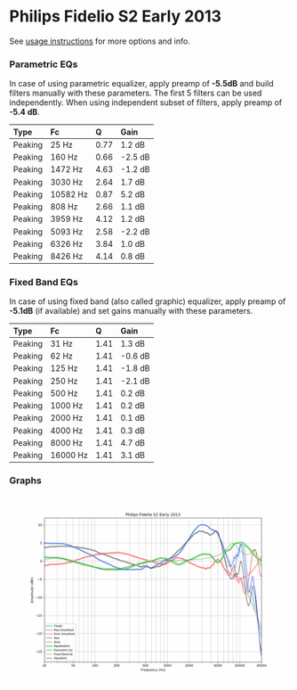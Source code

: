 # Philips Fidelio S2 Early 2013
See [usage instructions](https://github.com/jaakkopasanen/AutoEq#usage) for more options and info.

### Parametric EQs
In case of using parametric equalizer, apply preamp of **-5.5dB** and build filters manually
with these parameters. The first 5 filters can be used independently.
When using independent subset of filters, apply preamp of **-5.4 dB**.

| Type    | Fc       |    Q | Gain    |
|:--------|:---------|:-----|:--------|
| Peaking | 25 Hz    | 0.77 | 1.2 dB  |
| Peaking | 160 Hz   | 0.66 | -2.5 dB |
| Peaking | 1472 Hz  | 4.63 | -1.2 dB |
| Peaking | 3030 Hz  | 2.64 | 1.7 dB  |
| Peaking | 10582 Hz | 0.87 | 5.2 dB  |
| Peaking | 808 Hz   | 2.66 | 1.1 dB  |
| Peaking | 3959 Hz  | 4.12 | 1.2 dB  |
| Peaking | 5093 Hz  | 2.58 | -2.2 dB |
| Peaking | 6326 Hz  | 3.84 | 1.0 dB  |
| Peaking | 8426 Hz  | 4.14 | 0.8 dB  |

### Fixed Band EQs
In case of using fixed band (also called graphic) equalizer, apply preamp of **-5.1dB**
(if available) and set gains manually with these parameters.

| Type    | Fc       |    Q | Gain    |
|:--------|:---------|:-----|:--------|
| Peaking | 31 Hz    | 1.41 | 1.3 dB  |
| Peaking | 62 Hz    | 1.41 | -0.6 dB |
| Peaking | 125 Hz   | 1.41 | -1.8 dB |
| Peaking | 250 Hz   | 1.41 | -2.1 dB |
| Peaking | 500 Hz   | 1.41 | 0.2 dB  |
| Peaking | 1000 Hz  | 1.41 | 0.2 dB  |
| Peaking | 2000 Hz  | 1.41 | 0.1 dB  |
| Peaking | 4000 Hz  | 1.41 | 0.3 dB  |
| Peaking | 8000 Hz  | 1.41 | 4.7 dB  |
| Peaking | 16000 Hz | 1.41 | 3.1 dB  |

### Graphs
![](./Philips%20Fidelio%20S2%20Early%202013.png)